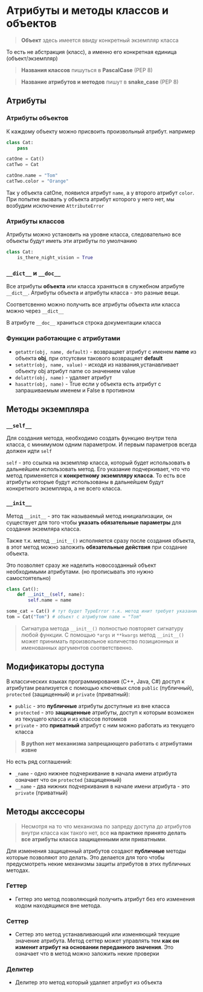 # Атрибуты и методы классов и объектов

> **Объект** здесь имеется ввиду конкретный экземпляр класса

То есть не абстракция (класс), а именно его  конкретная  единица (объект/экземпляр)

> **Названия классов** пишуться в **PascalCase** (PEP 8)

> **Название атрибутов и методов** пишут в **snake_case** (PEP 8)

## Атрибуты

### Атрибуты объектов

К каждому объекту можно присвоить произвольный атрибут. например

```py
class Cat:
    pass

catOne = Cat()
catTwo = Cat

catOne.name = "Tom"
catTwo.color = "Orange"
```

Так у объекта catOne, появился атрибут `name`, а у второго атрибут `color`. При попытке вызвать у объекта атрибут которого у него нет, мы возбудим исключение `AttributeError`

### Атрибуты классов

Атрибуты можно установить на уровне класса, следовательно все объекты будут иметь эти атрибуты по умолчанию

```py
class Cat:
    is_there_night_vision = True
```

### `__dict__` и `__doc__`

Все атрибуты **объекта** или класса храняться в служебном атрибуте `__dict__`. Атрибуты объекта и атрибуты класса - это разные вещи.

Соответсвенно можно получить все атрибуты объекта или класса можно через `__dict__`

В атрибуте `__doc__` храниться строка документации класса

### Функции работающие с атрибутами

- `getattr(obj, name, default)` - возвращяет атрибут с именем **name** из объекта **obj**, при отсутсвии такового возвращяет **default**
- `setattr(obj, name, value)` - исходя из названия,устанавливает объекту obj атрибут name со значением value
- `delattr(obj, name)` - удаляет атрибут
- `hasattr(obj, name)` - True если у объекта есть атрибут с запрашиваемым именем и False в противном

## Методы экземпляра

### `__self__`

Для создания метода, необходимо создать функцию внутри тела класса, с минимумом одним параметром. И первым параметров всегда должен идти `self`

`self` - это ссылка на экземпляр класса, который будет использовать в дальнейшем использовать метод. Его указание подчеркивает, что что метод применяется к **конкретному экземпляру класса**. То есть все атрибуты которые будут использованы в дальнейшем будут конкретного экземпляра, а не всего класса.

### `__init__`

Метод `__init__` - это так называемый метод инициализации, он существует для того чтобы **указать обязательные параметры** для создания экземляра класса.

Также т.к. метод `__init__()` исполняется сразу после создания объекта, в этот метод можно заложить **обязательные действия** при создание объекта.

Это позволяет сразу же наделить новосозданный объект необходимыми атрибутами. (но прописывать это нужно самостоятельно)

```py
class Cat():
    def __init__(self, name):
        self.name = name

some_cat = Cat() # тут будет TypeError т.к. метод инит требует указание параметра name
tom = Cat("Tom") # объект с атрибутом name = "Tom"
```

>Сигнатура метода `__init__()` полностью повторяет сигнатуру любой функции. С помощью `*args` и `**kwargs` метод `__init__()` может принимать произвольное количество позиционных и именованных аргументов соответственно.

## Модификаторы доступа

В классических языках программирования (C++, Java, C#) доступ к атрибутам реализуется с помощью ключевых слов `public` (публичный), `protected` (защищенный) и `private` (приватный):

- `public` - это **публичные** атрибуты доступные из вне класса
- `protected` - это **защищенные**  атрибуты, доступ к которым возможен из текущего класса и из классов потомков
- `private` - это **приватный** атрибут с ним можно работать из текущего класса

> **В python нет механизма запрещающего работать с атрибутами извне**

Но есть ряд соглашений:

- `_name` - одно нижнее подчеркивание в начала имени атрибута означает что он `protected` (защищенный)
- `__name` - два нижних подчеркивания в начале имени атрибута - это `private` (приватный)

## Методы акссесоры

> Несмотря на то что механизма по запреду доступа до атрибутов внутри класса как такого нет, все **на практике принято делать все атрибуты класса защищенными или приватными**.

Для изменения защищенный атрибутов создают **публичные** методы которые позволяют это делать. Это делается для того чтобы предусмотреть некие механизмы защиты атрибутов в этих публичных методах.

### Геттер

- Геттер это метод позволяющий получить атрибут без его изменения кодом находящимся вне метода.

### Сеттер

- Сеттер это метод устанавливающий или изменяющий текущие значение атрибута. Метод сеттер может управлять тем **как он изменит атрибут на основании переданного значения**. Это означает что в метод можно заложить некие проверки

### Делитер

- Делитер это метод который удаляет атрибут из объекта
